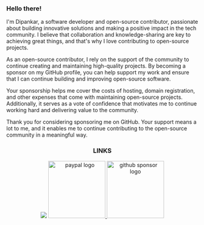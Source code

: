 <div>
 
<h3> Hello there! </h3>

I'm Dipankar, a software developer and open-source contributor, passionate about building innovative solutions and making a positive impact in the tech community. I believe that collaboration and knowledge-sharing are key to achieving great things, and that's why I love contributing to open-source projects.

As an open-source contributor, I rely on the support of the community to continue creating and maintaining high-quality projects. By becoming a sponsor on my GitHub profile, you can help support my work and ensure that I can continue building and improving open-source software.

Your sponsorship helps me cover the costs of hosting, domain registration, and other expenses that come with maintaining open-source projects. Additionally, it serves as a vote of confidence that motivates me to continue working hard and delivering value to the community.

Thank you for considering sponsoring me on GitHub. Your support means a lot to me, and it enables me to continue contributing to the open-source community in a meaningful way.


</div>

<div align=center>
  <h3>LINKS</h3>
  
  <img src="https://github.com/deep5050/deep5050/assets/27947066/ad1891bc-38d6-496d-aa36-1f3cfdf6db3d">
  
  <a href="https://www.paypal.com/paypalme/deep5050"> 
    <img src="https://github.com/deep5050/deep5050/assets/27947066/33bf0036-8759-4ed7-9ffb-2e1450aca9b6" width="150px" alt="paypal logo" > 
  </a>
  <a href="https://github.com/sponsors/deep5050">
    <img src="https://github.com/deep5050/deep5050/assets/27947066/0f6a6452-78c7-43eb-917f-b22436b3a4ea" width="150px" alt="github sponsor logo" >
  </a>
</div>

